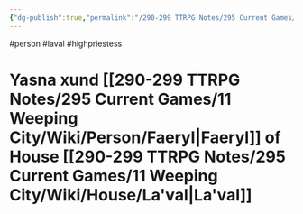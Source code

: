 ```yaml
---
{"dg-publish":true,"permalink":"/290-299 TTRPG Notes/295 Current Games/11 Weeping City/Wiki/Person/Yasna/"}
---
```



#person #laval #highpriestess 

# Yasna xund [[290-299 TTRPG Notes/295 Current Games/11 Weeping City/Wiki/Person/Faeryl\|Faeryl]] of House [[290-299 TTRPG Notes/295 Current Games/11 Weeping City/Wiki/House/La'val\|La'val]]